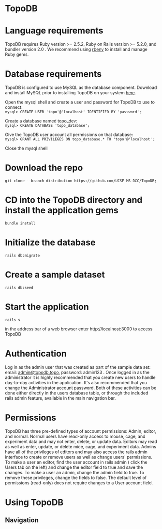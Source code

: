 # TopoDB
# Language requirements
TopoDB requires Ruby version >= 2.5.2, Ruby on Rails version >= 5.2.0, and bundler version 2.0 . We recommend using [rbenv](https://github.com/rbenv/rbenv) to install and manage Ruby gems. 
# Database requirements
TopoDB is configured to use MySQL as the database component. Download and install MySQL prior to installing TopoDB on your system [here](https://dev.mysql.com/downloads/). 

Open the mysql shell and create a user and password for TopoDB to use to connect:  
```mysql> CREATE USER 'topo'@'localhost' IDENTIFIED BY 'password';```

Create a database named topo_dev:  
```mysql> CREATE DATABASE 'topo_database';```  

Give the TopoDB user account all permissions on that database:  
```mysql> GRANT ALL PRIVILEGES ON topo_database.* TO 'topo'@'localhost';```

Close the mysql shell


# Download the repo
```git clone --branch distribution https://github.com/UCSF-MS-DCC/TopoDB;```

# CD into the TopoDB directory and install the application gems
```bundle install```

# Initialize the database
```rails db:migrate```

# Create a sample dataset
```rails db:seed```

# Start the application
```rails s```

in the address bar of a web browser enter http://localhost:3000 to access TopoDB

# Authentication
Log in as the admin user that was created as part of the sample data set: email: admin@topodb.topo, password: admin123 . 
Once logged in as the administrator it is highly recommended that you create new users to handle day-to-day activities in the application. It's also recommended that you change the Administrator account password. Both of these activities can be done either directly in the users database table, or through the included rails admin feature, available in the main navigation bar.

# Permissions
TopoDB has three pre-defined types of account permissions: Admin, editor, and normal. Normal users have read-only access to mouse, cage, and experiment data and may not enter, delete, or update data. Editors may read as well as enter, update, or delete mice, cage, and experiment data. Admins have all of the privileges of editors and may also access the rails admin interface to create or remove users as well as change users' permissions. To make a user an editor, find the user account in rails admin ( click the Users tab on the left) and change the editor field  to true and save the changes. To make a user an admin, change the admin field to true. To remove these privileges, change the fields to false. The default level of permissions (read-only) does not require changes to a User account field.

# Using TopoDB
## Navigation
